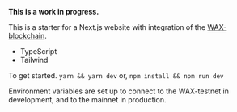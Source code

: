 **This is a work in progress.**

This is a starter for a Next.js website with integration of the [WAX-blockchain](https://on.wax.io/wax-io/).

* TypeScript
* Tailwind
  


To get started.
`yarn && yarn dev` or, `npm install && npm run dev`

Environment variables are set up to connect to the WAX-testnet in development, and to the mainnet in production.
